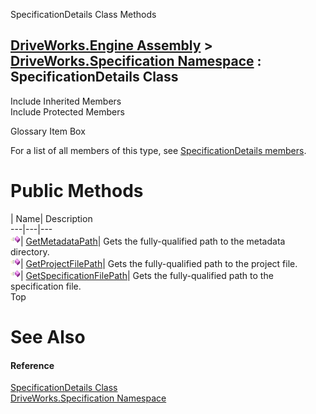 SpecificationDetails Class Methods   
  
[DriveWorks.Engine Assembly](topic2156.md) > [DriveWorks.Specification Namespace](topic10764.md) : SpecificationDetails Class  
---  
  
Include Inherited Members    
Include Protected Members    


Glossary Item Box

For a list of all members of this type, see [SpecificationDetails members](topic11293.md).

# Public Methods

| Name| Description  
---|---|---  
![Public Method](dotnetimages/publicMethod.gif)| [GetMetadataPath](topic11298.md)| Gets the fully-qualified path to the metadata directory.   
![Public Method](dotnetimages/publicMethod.gif)| [GetProjectFilePath](topic11299.md)| Gets the fully-qualified path to the project file.   
![Public Method](dotnetimages/publicMethod.gif)| [GetSpecificationFilePath](topic11300.md)| Gets the fully-qualified path to the specification file.   
Top

# See Also

#### Reference

[SpecificationDetails Class](topic11292.md)   
[DriveWorks.Specification Namespace](topic10764.md)



